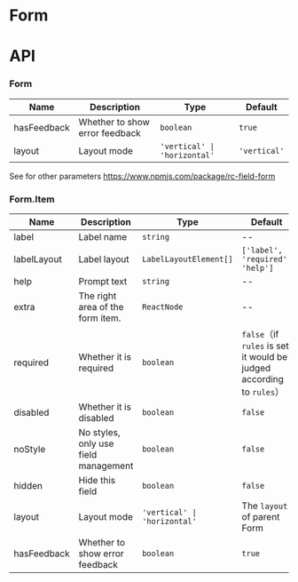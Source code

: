 # Form

<code src="./demos/demo1.tsx"></code>
<code src="./demos/demo2.tsx"></code>
<code src="./demos/demo3.tsx"></code>

# API

### Form

| Name        | Description                    | Type                         | Default      |
| ----------- | ------------------------------ | ---------------------------- | ------------ |
| hasFeedback | Whether to show error feedback | `boolean`                    | `true`       |
| layout      | Layout mode                    | `'vertical' \| 'horizontal'` | `'vertical'` |

See for other parameters https://www.npmjs.com/package/rc-field-form

### Form.Item

| Name        | Description                          | Type                         | Default                                                               |
| ----------- | ------------------------------------ | ---------------------------- | --------------------------------------------------------------------- |
| label       | Label name                           | `string`                     | --                                                                    |
| labelLayout | Label layout                         | `LabelLayoutElement[]`       | `['label', 'required', 'help']`                                       |
| help        | Prompt text                          | `string`                     | --                                                                    |
| extra       | The right area of the form item.     | `ReactNode`                  | --                                                                    |
| required    | Whether it is required               | `boolean`                    | `false`（if `rules` is set, it would be judged according to `rules`） |
| disabled    | Whether it is disabled               | `boolean`                    | `false`                                                               |
| noStyle     | No styles, only use field management | `boolean`                    | `false`                                                               |
| hidden      | Hide this field                      | `boolean`                    | `false`                                                               |
| layout      | Layout mode                          | `'vertical' \| 'horizontal'` | The `layout` of parent Form                                           |
| hasFeedback | Whether to show error feedback       | `boolean`                    | `true`                                                                |
